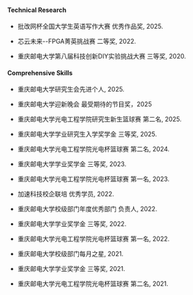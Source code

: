 
#### Technical Research

- 批改网杯全国大学生英语写作大赛 优秀作品奖, 2025.

- 芯云未来--FPGA菁英挑战赛 二等奖, 2022.

- 重庆邮电大学第八届科技创新DIY实验挑战大赛 三等奖, 2020.

#### Comprehensive Skills 

- 重庆邮电大学研究生会先进个人, 2025.

- 重庆邮电大学迎新晚会 最受期待的节目奖，2025

- 重庆邮电大学光电工程学院研究生新生篮球赛 第二名, 2025.

- 重庆邮电大学学业研究生入学奖学金 三等奖, 2025.

- 重庆邮电大学光电工程学院光电杯篮球赛 第二名, 2024.

- 重庆邮电大学学业奖学金 三等奖, 2023.

- 重庆邮电大学光电工程学院光电杯篮球赛 第一名, 2023.

- 加速科技校企联培 优秀学员, 2022.

- 重庆邮电大学校级部门年度优秀部门 负责人, 2022.

- 重庆邮电大学学业奖学金 三等奖, 2022.

- 重庆邮电大学光电工程学院光电杯篮球赛 第一名, 2022.

- 重庆邮电大学校级部门每月之星, 2021.

- 重庆邮电大学学业奖学金 三等奖, 2021.

- 重庆邮电大学光电工程学院光电杯篮球赛 第二名, 2021.
